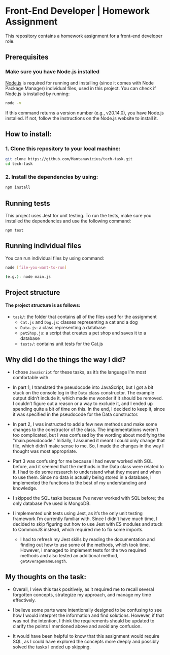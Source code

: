 # Front-End Developer | Homework Assignment

This repository contains a homework assignment for a front-end developer role.

## Prerequisites

### Make sure you have Node.js installed

[Node.js](https://nodejs.org/) is required for running and installing (since it comes with Node Package Manager) individual files, used in this project. You can check if Node.js is installed by running:

```bash
node -v
```

If this command returns a version number (e.g., v20.14.0), you have Node.js installed. If not, follow the instructions on the Node.js website to install it.

## How to install:

### 1. Clone this repository to your local machine:

```bash
git clone https://github.com/Mantanavicius/tech-task.git
cd tech-task
```

### 2. Install the dependencies by using:

```bash
npm install
```

## Running tests

This project uses Jest for unit testing. To run the tests, make sure you installed the dependencies and use the following command:

```
npm test
```

## Running individual files

You can run individual files by using command:

```bash
node [file-you-want-to-run]

(e.g.): node main.js
```

## Project structure

#### The project structure is as follows:

- `task/`: the folder that contains all of the files used for the assignment
  - `Cat.js` and `Dog.js`: classes representing a cat and a dog
  - `Data.js`: a class representing a database
  - `petShop.js`: a script that creates a pet shop and saves it to a database
  - `tests/`: contains unit tests for the Cat.js

## Why did I do the things the way I did?

- I chose `JavaScript` for these tasks, as it’s the language I’m most comfortable with.

- In part 1, I translated the pseudocode into JavaScript, but I got a bit stuck on the console.log in the `Data` class constructor. The example output didn’t include it, which made me wonder if it should be removed. I couldn’t figure out a reason or a way to exclude it, and I ended up spending quite a bit of time on this. In the end, I decided to keep it, since it was specified in the pseudocode for the Data constructor.

- In part 2, I was instructed to add a few new methods and make some changes to the constructor of the class. The implementations weren’t too complicated, but I was confused by the wording about modifying the "main.pseudocode." Initially, I assumed it meant I could only change that file, which didn’t make sense to me. So, I made the changes in the way I thought was most appropriate.

- Part 3 was confusing for me because I had never worked with SQL before, and it seemed that the methods in the Data class were related to it. I had to do some research to understand what they meant and when to use them. Since no data is actually being stored in a database, I implemented the functions to the best of my understanding and knowledge.

- I skipped the SQL tasks because I’ve never worked with SQL before; the only database I’ve used is MongoDB.

- I implemented unit tests using Jest, as it’s the only unit testing framework I’m currently familiar with. Since I didn’t have much time, I decided to skip figuring out how to use Jest with ES modules and stuck to CommonJS instead, which required me to fix some imports.
    - I had to refresh my Jest skills by reading the documentation and finding out how to use some of the methods, which took time. However, I managed to implement tests for the two required methods and also tested an additional method, `getAverageNameLength`.


## My thoughts on the task:

- Overall, I view this task positively, as it required me to recall several forgotten concepts, strategize my approach, and manage my time effectively.

- I believe some parts were intentionally designed to be confusing to see how I would interpret the information and find solutions. However, if that was not the intention, I think the requirements should be updated to clarify the points I mentioned above and avoid any confusion.

- It would have been helpful to know that this assignment would require SQL, as I could have explored the concepts more deeply and possibly solved the tasks I ended up skipping.